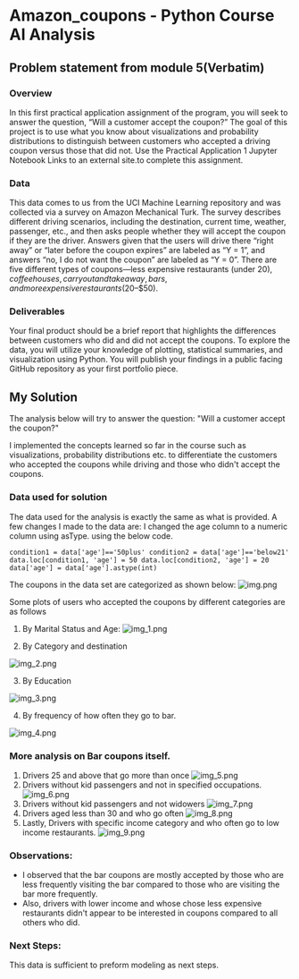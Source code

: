 # Amazon_coupons - Python Course AI Analysis

## Problem statement from module 5(Verbatim)

### Overview

In this first practical application assignment of the program, you will seek to answer the question, “Will a customer accept the coupon?” The goal of this project is to use what you know about visualizations and probability distributions to distinguish between customers who accepted a driving coupon versus those that did not. Use the Practical Application 1 Jupyter Notebook Links to an external site.to complete this assignment.

### Data

This data comes to us from the UCI Machine Learning repository and was collected via a survey on Amazon Mechanical Turk. The survey describes different driving scenarios, including the destination, current time, weather, passenger, etc., and then asks people whether they will accept the coupon if they are the driver. Answers given that the users will drive there “right away” or “later before the coupon expires” are labeled as “Y = 1”, and answers “no, I do not want the coupon” are labeled as “Y = 0”. There are five different types of coupons—less expensive restaurants (under $20), coffee houses, carry out and take away, bars, and more expensive restaurants ($20–$50).

### Deliverables

Your final product should be a brief report that highlights the differences between customers who did and did not accept the coupons. To explore the data, you will utilize your knowledge of plotting, statistical summaries, and visualization using Python. You will publish your findings in a public facing GitHub repository as your first portfolio piece.

## My Solution

The analysis below will try to answer the question: "Will a customer accept the coupon?"

I implemented the concepts learned so far in the course such as visualizations, probability distributions etc. to differentiate the customers who accepted the coupons while driving and those who didn't accept the coupons.

### Data used for solution

The data used for the analysis is exactly the same as what is provided. A few changes I made to the data are: 
I changed the age column to a numeric column using asType. using the below code. 

`condition1 = data['age']=='50plus'
condition2 = data['age']=='below21'
data.loc[condition1, 'age'] = 50
data.loc[condition2, 'age'] = 20
data['age'] = data['age'].astype(int)`

The coupons in the data set are categorized as shown below: 
![img.png](img.png)

Some plots of users who accepted the coupons by different categories are as follows
1. By Marital Status and Age: 
![img_1.png](img_1.png)

2. By Category and destination

![img_2.png](img_2.png)

3. By Education

![img_3.png](img_3.png)

4. By frequency of how often they go to bar.

![img_4.png](img_4.png)

### More analysis on Bar coupons itself.
1. Drivers 25 and above that go more than once
 ![img_5.png](img_5.png)
2. Drivers without kid passengers and not in specified occupations.
![img_6.png](img_6.png)
3. Drivers without kid passengers and not widowers
![img_7.png](img_7.png)
4. Drivers aged less than 30 and who go often
![img_8.png](img_8.png)
5. Lastly, Drivers with specific income category and who often go to low income restaurants.
![img_9.png](img_9.png)

### Observations:

- I observed that the bar coupons are mostly accepted by those who are less frequently visiting the bar compared to those who are visiting the bar more frequently.
- Also, drivers with lower income and whose chose less expensive restaurants didn't appear to be interested in coupons compared to all others who did.

### Next Steps: 
This data is sufficient to preform modeling as next steps.
